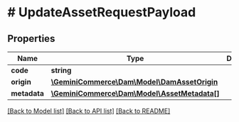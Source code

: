 # # UpdateAssetRequestPayload


## Properties 


Name | Type | Description | Notes
------------ | ------------- | ------------- | -------------
**code**| **string** |   | [optional]
**origin**| [**\GeminiCommerce\Dam\Model\DamAssetOrigin**](DamAssetOrigin.md) |   |
**metadata**| [**\GeminiCommerce\Dam\Model\AssetMetadata[]**](AssetMetadata.md) |   | [optional]


[[Back to Model list]](../../README.md#models) [[Back to API list]](../../README.md#endpoints) [[Back to README]](../../README.md)


